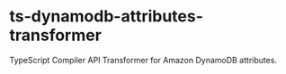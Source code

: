 # ts-dynamodb-attributes-transformer

TypeScript Compiler API Transformer for Amazon DynamoDB attributes.

